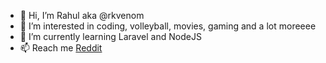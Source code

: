- 👋 Hi, I’m Rahul aka @rkvenom
- 👀 I’m interested in coding, volleyball, movies, gaming and a lot moreeee
- 🌱 I’m currently learning Laravel and NodeJS
- 📫 Reach me <a href="https://www.reddit.com/user/rahulkr_27">Reddit</a>
